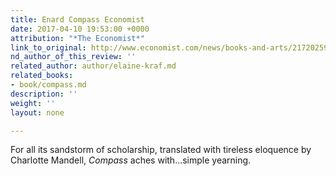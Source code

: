 ```yaml
---
title: Enard Compass Economist
date: 2017-04-10 19:53:00 +0000
attribution: "*The Economist*"
link_to_original: http://www.economist.com/news/books-and-arts/21720259-frenchmans-prizewinning-novel-epic-wrangle-over-passion-foreign
nd_author_of_this_review: ''
related_author: author/elaine-kraf.md
related_books:
- book/compass.md
description: ''
weight: ''
layout: none

---
```

For all its sandstorm of scholarship, translated with tireless eloquence by Charlotte Mandell, _Compass_ aches with...simple yearning.